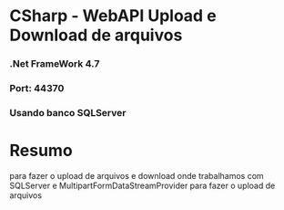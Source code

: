 # CSharp - WebAPI Upload e Download de arquivos
### .Net FrameWork 4.7
### Port: 44370
### Usando banco SQLServer

# Resumo
para fazer o upload de arquivos e download onde trabalhamos com SQLServer e MultipartFormDataStreamProvider para fazer o upload de arquivos
